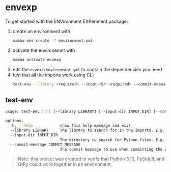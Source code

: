 # envexp

To get started with the ENVironment EXPeriment package:

1. create an environment with
   ```bash
   mamba env create -f environment.yml
   ```
2. activate the environemnt with
   ```bash
   mamba activate envexp
   ```
3. edit the `envexp/environemnt.yml` to contain the dependencies you need
4. test that all the imports work using CLI
   ```bash
   test-env --library <required> --input-dir <required> --commit-message <required>
   ```

## test-env

```bash
usage: test-env [-h] [--library LIBRARY] [--input-dir INPUT_DIR] [--commit-message COMMIT_MESSAGE]

options:
  -h, --help            show this help message and exit
  --library LIBRARY     The library to search for in the imports. E.g. 'qtpy'.
  --input-dir INPUT_DIR
                        The directory to search for Python files. E.g. 'C:\path o\sleap'.
  --commit-message COMMIT_MESSAGE
                        The commit message to use when committing the changes.
```

> Note: this project was created to verify that Python 3.10, PySide6, and QtPy could work
> together in an environment.
